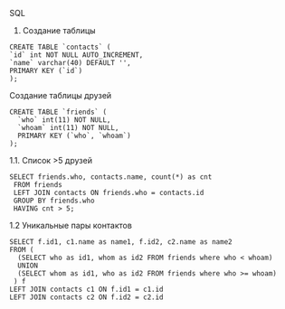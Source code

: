 SQL
1. Создание таблицы 
```
CREATE TABLE `contacts` (
`id` int NOT NULL AUTO_INCREMENT,
`name` varchar(40) DEFAULT '',
PRIMARY KEY (`id`)
);
```

Создание таблицы друзей 
```
CREATE TABLE `friends` (
  `who` int(11) NOT NULL,
  `whoam` int(11) NOT NULL,
  PRIMARY KEY (`who`, `whoam`)
);
```

1.1. Список >5 друзей
```
SELECT friends.who, contacts.name, count(*) as cnt
 FROM friends
 LEFT JOIN contacts ON friends.who = contacts.id
 GROUP BY friends.who
 HAVING cnt > 5;
 ```
 
 1.2 Уникальные пары контактов
 ```
 SELECT f.id1, c1.name as name1, f.id2, c2.name as name2
 FROM (
   (SELECT who as id1, whom as id2 FROM friends where who < whoam)
   UNION
   (SELECT whom as id1, who as id2 FROM friends where who >= whoam)
  ) f
 LEFT JOIN contacts c1 ON f.id1 = c1.id
 LEFT JOIN contacts c2 ON f.id2 = c2.id
 ```

